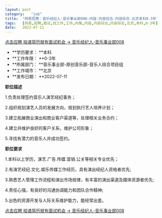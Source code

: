 ```yaml
---
layout:	post
category:	"job"
title:	"网易招聘：音乐经纪人-音乐事业部008-内容-内容综合-内容综合-北京本科0-3年"
tags:	[网易,招聘,面试,找工作,工作,内推,内容,内容综合,内容综合,北京,本科,0-3年]
date:	2022-07-11
---
```


[点击应聘 投递简历就有面试机会 ->  音乐经纪人-音乐事业部008](http://mobile.bole.netease.com/bole/boleDetail?id=41475&employeeId=346f03c3cda5f04c&key=all)



- **学历要求： **本科
- **工作年限： **0-3年
- **所属部门： **音乐事业部-原创音乐部-音乐人综合项目组
- **工作城市： **北京
- **发布日期： **2022-07-11



**职位描述**

1.负责处理签约音乐人演艺经纪事务；

2.组织规划演艺人员的发展方向，规划执行艺人培养计划；

3.建立拓展商业演出和商业客户渠道等，处理相关业务合约；

4.建立并维护良好的客户关系，维护公司形象；

5.寻找有潜力的音乐人并成功签约。



**职位要求**

1.本科以上学历，演艺.广告.传媒.营销.公关等相关专业优先；

2.有演艺经纪.文化.娱乐传媒工作经历，具有演出经纪人资格者优先;

3.熟悉艺人管理工作流程和演出市场规律，有丰富的演出渠道及媒体资源者优先;

4.责任心强，有良好的沟通协调能力和团队合作精神;

5.出色的资源开发与人际关系维护能力，能经常出差。



[点击应聘 投递简历就有面试机会 ->  音乐经纪人-音乐事业部008](http://mobile.bole.netease.com/bole/boleDetail?id=41475&employeeId=346f03c3cda5f04c&key=all)